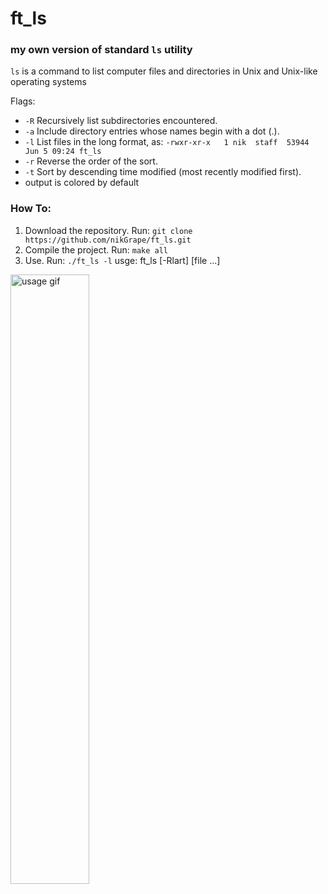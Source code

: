 # ft_ls
### my own version of standard `ls` utility
`ls` is a command to list computer files and directories in Unix and Unix-like operating systems

Flags:
- `-R`      Recursively list subdirectories encountered.
- `-a`      Include directory entries whose names begin with a dot (.).
- `-l`      List files in the long format, as: `-rwxr-xr-x   1 nik  staff  53944 Jun 5 09:24 ft_ls`
- `-r`      Reverse the order of the sort.
- `-t`      Sort by descending time modified (most recently modified first).
- output is colored by default

### How To:
1. Download the repository. Run: ```git clone https://github.com/nikGrape/ft_ls.git```
2. Compile the project. Run: ```make all```
3. Use. Run: ```./ft_ls -l``` usge: ft_ls [-Rlart] [file ...]

<img src="https://github.com/nikGrape/ft_ls/assets/48928594/038ebca1-6271-460d-b3a5-495747e4458c" alt="usage gif" style="width: 50%; height: auto;" />
